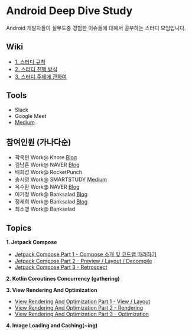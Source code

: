 # Android Deep Dive Study

Android 개발자들이 실무도중 경험한 이슈들에 대해서 공부하는 스터디 모임입니다.

## Wiki
- [1. 스터디 규칙](https://github.com/AndroidDeepDive/Study/wiki/1.-%EA%B7%9C%EC%B9%99)
- [2. 스터디 진행 방식](https://github.com/AndroidDeepDive/Study/wiki/2.-%EC%A7%84%ED%96%89-%EB%B0%A9%EC%8B%9D)
- [3. 스터디 주제에 관하여](https://github.com/AndroidDeepDive/Study/wiki/3.-%EC%A3%BC%EC%A0%9C%EC%97%90-%EA%B4%80%ED%95%98%EC%97%AC)

## Tools
- Slack
- Google Meet
- [Medium](https://medium.com/android-deep-dive-study)

## 참여인원 (가나다순)
- 곽욱현 Work@ Knore [Blog](https://dduddublog.tistory.com)
- 김남훈 Work@ NAVER [Blog](https://namhoon.kim)
- 배희성 Work@ RocketPunch
- 송시영 Work@ SMARTSTUDY [Medium](https://sysys.medium.com)
- 옥수환 Work@ NAVER [Blog](https://www.charlezz.com/)
- 이기정 Work@ Banksalad [Blog](https://soda1127.github.io)
- 정세희 Work@ Banksalad [Blog](https://velog.io/@jshme)
- 최소영 Work@ Banksalad

## Topics

**1. Jetpack Compose**
- [Jetpack Compose Part 1 - Compose 소개 및 코드랩 따라하기](https://medium.com/android-deep-dive-study/jetpack-compose-part-1-compose-%EC%86%8C%EA%B0%9C-%EB%B0%8F-%EC%BD%94%EB%93%9C%EB%9E%A9-%EB%94%B0%EB%9D%BC%ED%95%98%EA%B8%B0-35f7a0e6c581)
- [Jetpack Compose Part 2 - Preview / Layout / Decompile](https://medium.com/android-deep-dive-study/jetpack-compose-part-2-preview-layout-decompile-84fae294d458)
- [Jetpack Compose Part 3 - Retrospect](https://medium.com/android-deep-dive-study/jetpack-compose-part-3-retrospect-73f0769b2d82)

**2. Kotlin Coroutines Concurrency (gathering)**

**3. View Rendering And Optimization**

- [View Rendering And Optimization Part 1 - View / Layout](https://medium.com/android-deep-dive-study/introduce-android-ui-rendering-principle-and-view-optimization-1-f593820c7a50)
- [View Rendering And Optimization Part 2 - Rendering](https://medium.com/android-deep-dive-study/introduce-android-ui-rendering-principle-and-view-optimization-2-87b1fd52ba11)
- [View Rendering And Optimization Part 3 - Optimization](https://medium.com/android-deep-dive-study/introduce-android-ui-rendering-principle-and-view-optimization-3-b102ab1fbe9e)

**4. Image Loading and Caching(~ing)**